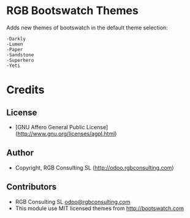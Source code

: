 RGB Bootswatch Themes
=====================

Adds new themes of bootswatch in the default theme selection:

    -Darkly
    -Lumen
    -Paper
    -Sandstone
    -Superhero
    -Yeti


Credits
=======

License
-------

* [GNU Affero General Public License] (http://www.gnu.org/licenses/agpl.html)

Author
------

* Copyright, RGB Consulting SL (http://odoo.rgbconsulting.com)

Contributors
------------

* RGB Consulting SL <odoo@rgbconsulting.com>
* This module use MIT licensed themes from <http://bootswatch.com>
